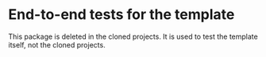 # End-to-end tests for the template

This package is deleted in the cloned projects. It is used to test the template
itself, not the cloned projects.
